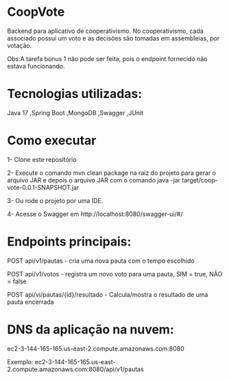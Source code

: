 # CoopVote
Backend para aplicativo de cooperativismo. No cooperativismo, cada associado possui um voto e as decisões são tomadas em assembleias, por votação.

Obs:A tarefa bonus 1 não pode ser feita, pois o endpoint fornecido não estava funcionando.


# Tecnologias utilizadas:
Java 17
,Spring Boot
,MongoDB
,Swagger
,JUnit 


# Como executar
1- Clone este repositório

2- Execute o comando mvn clean package na raiz do projeto para gerar o arquivo JAR  e depois o arquivo JAR com o comando java -jar target/coop-vote-0.0.1-SNAPSHOT.jar

3- Ou rode o projeto por uma IDE.

4- Acesse o Swagger em http://localhost:8080/swagger-ui/#/



# Endpoints principais:

POST api/v1/pautas - cria uma nova pauta com o tempo escolhido

POST api/v1/votos - registra um novo voto para uma pauta, SIM = true, NÃO = false

POST api/vi/pautas/{id}/resultado - Calcula/mostra o resultado de uma pauta encerrada


# DNS da aplicação na nuvem:

ec2-3-144-165-165.us-east-2.compute.amazonaws.com:8080

Exemplo: ec2-3-144-165-165.us-east-2.compute.amazonaws.com:8080/api/v1/pautas
